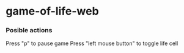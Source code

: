 ﻿# game-of-life-web


### Posible actions 
Press "p" to pause game
Press "left mouse button" to toggle life cell
